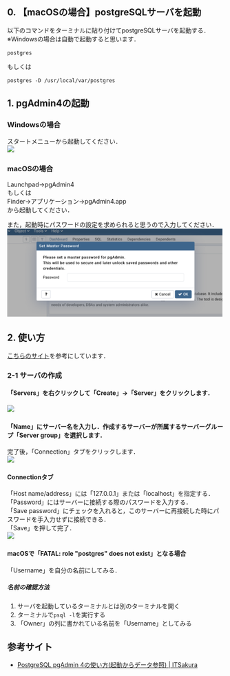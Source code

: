 ## 0. 【macOSの場合】postgreSQLサーバを起動
以下のコマンドをターミナルに貼り付けてpostgreSQLサーバを起動する．  
※Windowsの場合は自動で起動すると思います．　　
```
postgres
```
もしくは  
```
postgres -D /usr/local/var/postgres
```

## 1. pgAdmin4の起動
### Windowsの場合
スタートメニューから起動してください．  
![](https://itsakura.com/wp-content/uploads/2019/03/pgadmin4-db-create1.png)  
### macOSの場合
Launchpad->pgAdmin4  
もしくは  
Finder->アプリケーション->pgAdmin4.app  
から起動してください．  
  
また，起動時にパスワードの設定を求められると思うので入力してください．  
<img src="https://github.com/temp176/database-handson-document/blob/master/image/pgadmin-password.png" width="500">

## 2. 使い方
[こちらのサイト](https://itsakura.com/pgadmin4-db-create)を参考にしています．
### 2-1 サーバの作成
#### 「Servers」を右クリックして「Create」->「Server」をクリックします．  
<img src="https://itsakura.com/wp-content/uploads/2019/03/pgadmin4-db-create2.png" width="500">
  
#### 「Name」にサーバー名を入力し．作成するサーバーが所属するサーバーグループ「Server group」を選択します．  
完了後，「Connection」タブをクリックします．  
<img src="https://itsakura.com/wp-content/uploads/2019/03/pgadmin4-db-create3.png" width="500">
 
#### Connectionタブ
「Host name/address」には「127.0.0.1」または「localhost」を指定する．  
「Password」にはサーバーに接続する際のパスワードを入力する．  
「Save password」にチェックを入れると，このサーバーに再接続した時にパスワードを手入力せずに接続できる．  
「Save」を押して完了．  
<img src="https://itsakura.com/wp-content/uploads/2019/03/pgadmin4-db-create4.png" width="500">

#### macOSで「FATAL: role "postgres" does not exist」となる場合  
「Username」を自分の名前にしてみる．  
  
##### 名前の確認方法
1. サーバを起動しているターミナルとは別のターミナルを開く
2. ターミナルで```psql -l```を実行する
3. 「Owner」の列に書かれている名前を「Username」としてみる



## 参考サイト
* [PostgreSQL pgAdmin 4の使い方(起動からデータ参照) | ITSakura](https://itsakura.com/pgadmin4-db-create)
